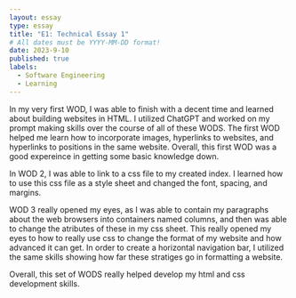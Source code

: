 ```yaml
---
layout: essay
type: essay
title: "E1: Technical Essay 1"
# All dates must be YYYY-MM-DD format!
date: 2023-9-10
published: true
labels:
  - Software Engineering
  - Learning
---
```



In my very first WOD, I was able to finish with a decent time and learned about building websites in HTML. I utilized ChatGPT and worked on my prompt making skills over the course of all of these WODS. The first WOD helped me learn how to incorporate images, hyperlinks to websites, and hyperlinks to positions in the same website. Overall, this first WOD was a good expereince in getting some basic knowledge down. 

In WOD 2, I was able to link to a css file to my created index. I learned how to use this css file as a style sheet and changed the font, spacing, and margins. 

WOD 3 really opened my eyes, as I was able to contain my paragraphs about the web browsers into containers named columns, and then was able to change the atributes of these in my css sheet. This really opened my eyes to how to really use css to change the format of my website and how advanced it can get. In order to create a horizontal navigation bar, I utilized the same skills showing how far these stratiges go in formatting a website. 

Overall, this set of WODS really helped develop my html and css development skills. 
